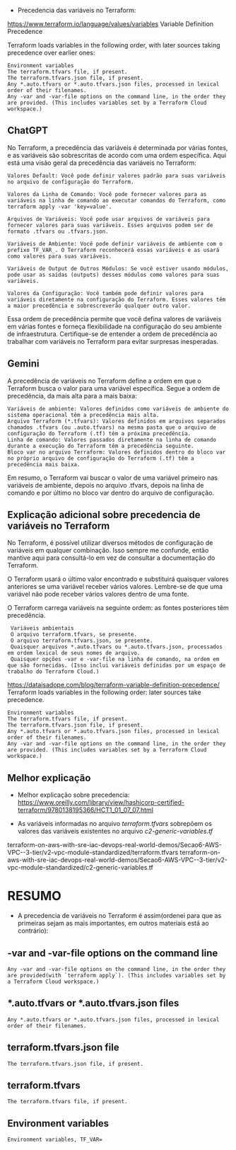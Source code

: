



- Precedencia das variáveis no Terraform:

https://www.terraform.io/language/values/variables
Variable Definition Precedence

Terraform loads variables in the following order, with later sources taking precedence over earlier ones:

    Environment variables
    The terraform.tfvars file, if present.
    The terraform.tfvars.json file, if present.
    Any *.auto.tfvars or *.auto.tfvars.json files, processed in lexical order of their filenames.
    Any -var and -var-file options on the command line, in the order they are provided. (This includes variables set by a Terraform Cloud workspace.)




## ChatGPT

No Terraform, a precedência das variáveis é determinada por várias fontes, e as variáveis são sobrescritas de acordo com uma ordem específica. Aqui está uma visão geral da precedência das variáveis no Terraform:

    Valores Default: Você pode definir valores padrão para suas variáveis no arquivo de configuração do Terraform.

    Valores da Linha de Comando: Você pode fornecer valores para as variáveis na linha de comando ao executar comandos do Terraform, como terraform apply -var 'key=value'.

    Arquivos de Variáveis: Você pode usar arquivos de variáveis para fornecer valores para suas variáveis. Esses arquivos podem ser de formato .tfvars ou .tfvars.json.

    Variáveis de Ambiente: Você pode definir variáveis de ambiente com o prefixo TF_VAR_. O Terraform reconhecerá essas variáveis e as usará como valores para suas variáveis.

    Variáveis de Output de Outros Módulos: Se você estiver usando módulos, pode usar as saídas (outputs) desses módulos como valores para suas variáveis.

    Valores da Configuração: Você também pode definir valores para variáveis diretamente na configuração do Terraform. Esses valores têm a maior precedência e sobrescreverão qualquer outro valor.

Essa ordem de precedência permite que você defina valores de variáveis em várias fontes e forneça flexibilidade na configuração do seu ambiente de infraestrutura. Certifique-se de entender a ordem de precedência ao trabalhar com variáveis no Terraform para evitar surpresas inesperadas.



## Gemini

A precedência de variáveis no Terraform define a ordem em que o Terraform busca o valor para uma variável específica. Segue a ordem de precedência, da mais alta para a mais baixa:

    Variáveis de ambiente: Valores definidos como variáveis de ambiente do sistema operacional têm a precedência mais alta.
    Arquivo Terraform (*.tfvars): Valores definidos em arquivos separados chamados .tfvars (ou .auto.tfvars) na mesma pasta que o arquivo de configuração do Terraform (.tf) têm a próxima precedência.
    Linha de comando: Valores passados diretamente na linha de comando durante a execução do Terraform têm a precedência seguinte.
    Bloco var no arquivo Terraform: Valores definidos dentro do bloco var no próprio arquivo de configuração do Terraform (.tf) têm a precedência mais baixa.

Em resumo, o Terraform vai buscar o valor de uma variável primeiro nas variáveis de ambiente, depois no arquivo .tfvars, depois na linha de comando e por último no bloco var dentro do arquivo de configuração.




## Explicação adicional sobre precedencia de variáveis no Terraform

No Terraform, é possível utilizar diversos métodos de configuração de variáveis em qualquer combinação. Isso sempre me confunde, então mantive aqui para consultá-lo em vez de consultar a documentação do Terraform.

O Terraform usará o último valor encontrado e substituirá quaisquer valores anteriores se uma variável receber vários valores. Lembre-se de que uma variável não pode receber vários valores dentro de uma fonte.

O Terraform carrega variáveis na seguinte ordem: as fontes posteriores têm precedência.

     Variáveis ​​ambientais
     O arquivo terraform.tfvars, se presente.
     O arquivo terraform.tfvars.json, se presente.
     Quaisquer arquivos *.auto.tfvars ou *.auto.tfvars.json, processados em ordem lexical de seus nomes de arquivo.
     Quaisquer opções -var e -var-file na linha de comando, na ordem em que são fornecidas. (Isso inclui variáveis definidas por um espaço de trabalho do Terraform Cloud.)





<https://dataisadope.com/blog/terraform-variable-definition-precedence/>
Terraform loads variables in the following order: later sources take precedence.

    Environment variables
    The terraform.tfvars file, if present.
    The terraform.tfvars.json file, if present.
    Any *.auto.tfvars or *.auto.tfvars.json files, processed in lexical order of their filenames.
    Any -var and -var-file options on the command line, in the order they are provided. (This includes variables set by a Terraform Cloud workspace.)



## Melhor explicação
- Melhor explicação sobre precedencia:
<https://www.oreilly.com/library/view/hashicorp-certified-terraform/9780138195366/HCT1_01_07_07.html>



- As variáveis informadas no arquivo *terraform.tfvars* sobrepõem os valores das variáveis existentes no arquivo *c2-generic-variables.tf*

terraform-on-aws-with-sre-iac-devops-real-world-demos/Secao6-AWS-VPC--3-tier/v2-vpc-module-standardized/terraform.tfvars
terraform-on-aws-with-sre-iac-devops-real-world-demos/Secao6-AWS-VPC--3-tier/v2-vpc-module-standardized/c2-generic-variables.tf





# ############################################################################
# ############################################################################
# ############################################################################
# RESUMO

- A precedencia de variáveis no Terraform é assim(ordenei para que as primeiras sejam as mais importantes, em outros materiais está ao contrário):

## -var and -var-file options on the command line
    Any -var and -var-file options on the command line, in the order they are provided(with `terraform apply`). (This includes variables set by a Terraform Cloud workspace.) 

## *.auto.tfvars or *.auto.tfvars.json files
    Any *.auto.tfvars or *.auto.tfvars.json files, processed in lexical order of their filenames.

## terraform.tfvars.json file
    The terraform.tfvars.json file, if present.

## terraform.tfvars
    The terraform.tfvars file, if present.

## Environment variables
    Environment variables, TF_VAR=